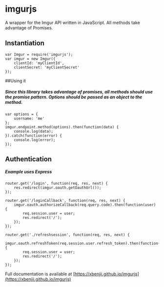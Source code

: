 # imgurjs
A wrapper for the Imgur API written in JavaScript. All methods take advantage of Promises.

## Instantiation
    var Imgur = require('imgurjs');
    var imgur = new Imgur({
        clientId: 'myClientId',
        clientSecret: 'myClientSecret'
    });

##Using it
##### Since this library takes advantage of promises, all methods should use the promise pattern. Options should be passed as an object to the method.

    var options = {
        username: 'me'
    };
    imgur.endpoint.method(options).then(function(data) {
        console.log(data);
    }).catch(function(error) {
        console.log(error);
    });

## Authentication
##### Example uses Express
    router.get('/login', function(req, res, next) {
        res.redirect(imgur.oauth.getOauthUrl());
    });

    router.get('/loginCallback', function(req, res, next) {
        imgur.oauth.authorizeCallback(req.query.code).then(function(user) {
            req.session.user = user;
            res.redirect('/');
        });
    });

    router.get('./refreshsession', function(req, res, next) {
        imgur.oauth.refreshToken(req.session.user.refresh_token).then(function(user) {
            req.session.user = user;
            res.redirect('/');
        });
    });

Full documentation is available at [https://xbenjii.github.io/imgurjs](https://xbenjii.github.io/imgurjs)